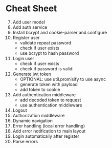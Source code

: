 # Cheat Sheet

<!-- 1. Initialize project
2. Install & setup express
    * add routes
    * add body parser
    * add static route
3. Add view engine: express-handlebars
    * register with express
    * add views folder
    * add home template 
    * add main layout
    * add partial template folder
4. Add home controller
    * add controller to routes
5. Connect database
    * set strict query / deprecation warning
6. Authentication
    * fix html links in layout
    * add auth controller
    * add reigster page
    * add login page -->
7. Add user model
8. Add auth service
9. Install bcrypt and cookie-parser and configure
10. Register user
    * validate repeat password
    * check if user exists
    * use bcrypt to hash password
11. Login user
    * check if user exists
    * check if password is valid
12. Generate jwt token
    * OPTIONAL: use util.promisify to use async
    * generate token with payload
    * add token to cookie
13. Add authentication middleware
    * add decoded token to request
    * use authentication middleware
14. Logout
15. Authorization middleware
16. Dynamic navigation
17. Error handling (local error handling)
18. Add error notification to main layout
19. Login automatically after register
20. Parse errors
